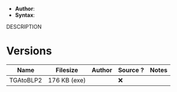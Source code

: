 - **Author**:
- **Syntax**:

DESCRIPTION

# Versions

| Name      | Filesize     | Author | Source ? | Notes |
| --------- | ------------ | ------ | -------- | ----- |
| TGAtoBLP2 | 176 KB (exe) |        | ❌       |       |
